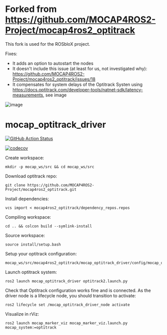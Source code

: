 # Forked from https://github.com/MOCAP4ROS2-Project/mocap4ros2_optitrack

This fork is used for the ROSbloX project. 


Fixes:

- It adds an option to autostart the nodes
- It doesn't include this issue (at least for us, not investigated why): https://github.com/MOCAP4ROS2-Project/mocap4ros2_optitrack/issues/18
- It compensates for system delays of the Optitrack Systen using https://docs.optitrack.com/developer-tools/natnet-sdk/latency-measurements, see image

![image](https://github.com/rosblox/mocap4ros2_optitrack/assets/20051567/ebed2352-8470-46e9-b26b-b454896da336)


# mocap_optitrack_driver

[![GitHub Action Status](https://github.com/MOCAP4ROS2-Project/mocap4ros2_optitrack/actions/workflows/main.yaml/badge.svg)](https://github.com/MOCAP4ROS2-Project/mocap_optitrack_driver)

[![codecov](https://codecov.io/gh/MOCAP4ROS2-Project/mocap_optitrack_driver/main/graph/badge.svg)](https://codecov.io/gh/MOCAP4ROS2-Project/mocap_optitrack_driver)

Create workspace:
```
mkdir -p mocap_ws/src && cd mocap_ws/src
```
Download optitrack repo:
```
git clone https://github.com/MOCAP4ROS2-Project/mocap4ros2_optitrack.git
```
Install dependencies:
```
vcs import < mocap4ros2_optitrack/dependency_repos.repos
```
Compiling workspace:
```
cd .. && colcon build --symlink-install
```
Source workspace:
```
source install/setup.bash
```
Setup your optitrack configuration:
```
mocap_ws/src/mocap4ros2_optitrack/mocap_optitrack_driver/config/mocap_optitrack_driver_params.yaml
```
Launch optitrack system:
```
ros2 launch mocap_optitrack_driver optitrack2.launch.py
```
Check that Optitrack configuration works fine and is connected. As the driver node is a lifecycle node, you should transition to activate:
```
ros2 lifecycle set /mocap_optitrack_driver_node activate
```
Visualize in rViz:
```
ros2 launch mocap_marker_viz mocap_marker_viz.launch.py mocap_system:=optitrack
```
